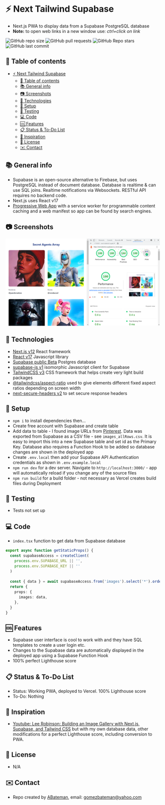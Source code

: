 # :zap: Next Tailwind Supabase

* Next.js PWA to display data from a Supabase PostgreSQL database
* **Note:** to open web links in a new window use: _ctrl+click on link_

![GitHub repo size](https://img.shields.io/github/repo-size/AndrewJBateman/next-tailwind-supabase?style=plastic)
![GitHub pull requests](https://img.shields.io/github/issues-pr/AndrewJBateman/next-tailwind-supabase?style=plastic)
![GitHub Repo stars](https://img.shields.io/github/stars/AndrewJBateman/next-tailwind-supabase?style=plastic)
![GitHub last commit](https://img.shields.io/github/last-commit/AndrewJBateman/next-tailwind-supabase?style=plastic)

## :page_facing_up: Table of contents

* [:zap: Next Tailwind Supabase](#zap-next-tailwind-supabase)
  * [:page_facing_up: Table of contents](#page_facing_up-table-of-contents)
  * [:books: General info](#books-general-info)
  * [:camera: Screenshots](#camera-screenshots)
  * [:signal_strength: Technologies](#signal_strength-technologies)
  * [:floppy_disk: Setup](#floppy_disk-setup)
  * [:flashlight: Testing](#flashlight-testing)
  * [:computer: Code](#computer-code)
  * [:cool: Features](#cool-features)
  * [:clipboard: Status & To-Do List](#clipboard-status--to-do-list)
  * [:clap: Inspiration](#clap-inspiration)
  * [:file_folder: License](#file_folder-license)
  * [:envelope: Contact](#envelope-contact)

## :books: General info

* Supabase is an open-source alternative to Firebase, but uses PostgreSQL instead of document database. Database is realtime & can use SQL joins. Realtime notifications via Websockets. RESTful API requires no backend code.
* Next.js uses React v17
* [Progressive Web App](https://en.wikipedia.org/wiki/Progressive_web_application) with a service worker for programmable content caching and a web manifest so app can be found by search engines.

## :camera: Screenshots

![Example screenshot](./img/lighthouse.png)

## :signal_strength: Technologies

* [Next.js v12](https://nextjs.org/) React framework
* [React v17](https://reactjs.org/) Javascript library
* [Supabase public Beta](https://supabase.io/) Postgres database
* [supabase-js v1](https://www.npmjs.com/package/@supabase/supabase-js) isomorphic Javascript client for Supabase
* [TailwindCSS v3](https://www.npmjs.com/package/tailwindcss) CSS framework that helps create very light build packages
* [@tailwindcss/aspect-ratio](https://www.npmjs.com/package/@tailwindcss/aspect-ratio) used to give elements different fixed aspect ratios depending on screen width
* [next-secure-headers v2](https://www.npmjs.com/package/next-secure-headers) to set secure response headers

## :floppy_disk: Setup

* `npm i` to install dependencies then...
* Create free account with Supabase and create table
* Add data to table - I found image URLs from [Pinterest](https://www.pinterest.com.mx/). Data was exported from Supabase as a CSV file - see `images_allRows.csv`. It is easy to import this into a new Supabase table and set id as the Primary Key. Database also requires a Function Hook to be added so database changes are shown in the deployed app
* Create `.env.local` then add your Supabase API Authentication credentials as shown in `.env.example.local`
* `npm run dev` for a dev server. Navigate to `http://localhost:3000/` - app will automatically reload if you change any of the source files
* `npm run build` for a build folder - not necessary as Vercel creates build files during Deployment

## :flashlight: Testing

* Tests not set up

## :computer: Code

* `index.tsx` function to get data from Supabase database

```typescript
export async function getStaticProps() {
  const supabaseAccess = createClient(
    process.env.SUPABASE_URL || '',
    process.env.SUPABASE_KEY || ''
  )

  const { data } = await supabaseAccess.from('images').select('*').order('id')
  return {
    props: {
      images: data,
    },
  }
}
```

## :cool: Features

* Supabase user interface is cool to work with and they have SQL templates to create a user login etc.
* Changes to the Supabase data are automatically displayed in the deployed app using a Supabase Function Hook
* 100% perfect Lighthouse score

## :clipboard: Status & To-Do List

* Status: Working PWA, deployed to Vercel. 100% Lighthouse score
* To-Do: Nothing

## :clap: Inspiration

* [Youtube: Lee Robinson: Building an Image Gallery with Next.js, Supabase, and Tailwind CSS](https://www.youtube.com/watch?v=BSoRXk1FIw8) but with my own database data, other modifications for a perfect Lighthouse score, including conversion to PWA.

## :file_folder: License

* N/A

## :envelope: Contact

* Repo created by [ABateman](https://github.com/AndrewJBateman), email: gomezbateman@yahoo.com
